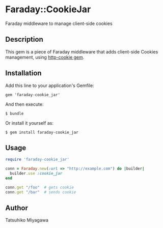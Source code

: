 # Faraday::CookieJar

Faraday middleware to manage client-side cookies

## Description

This gem is a piece of Faraday middleware that adds client-side Cookies management, using [http-cookie gem](https://github.com/sparklemotion/http-cookie).

## Installation

Add this line to your application's Gemfile:

    gem 'faraday-cookie_jar'

And then execute:

    $ bundle

Or install it yourself as:

    $ gem install faraday-cookie_jar

## Usage

```ruby
require 'faraday-cookie_jar'

conn = Faraday.new(:url => "http://example.com") do |builder|
  builder.use :cookie_jar
end

conn.get "/foo"  # gets cookie
conn.get "/bar"  # sends cookie
```

## Author

Tatsuhiko Miyagawa
